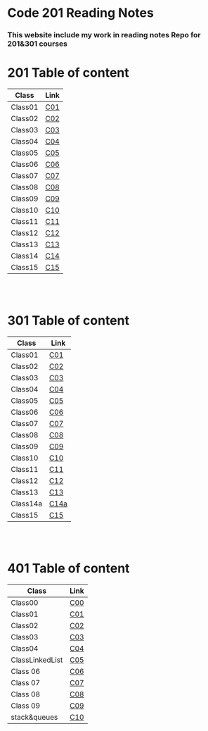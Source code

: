 # Code 201 Reading Notes

### **This website include my work in reading notes Repo for 201&301 courses**

# 201 Table of content

| Class   | Link                                                            |
| ------- | --------------------------------------------------------------- |
| Class01 | [C01](https://amer-bit.github.io/reading-notes/Classes/class01) |
| Class02 | [C02](https://amer-bit.github.io/reading-notes/Classes/class02) |
| Class03 | [C03](https://amer-bit.github.io/reading-notes/Classes/class03) |
| Class04 | [C04](https://amer-bit.github.io/reading-notes/Classes/class04) |
| Class05 | [C05](https://amer-bit.github.io/reading-notes/Classes/class05) |
| Class06 | [C06](https://amer-bit.github.io/reading-notes/Classes/class06) |
| Class07 | [C07](https://amer-bit.github.io/reading-notes/Classes/class07) |
| Class08 | [C08](https://amer-bit.github.io/reading-notes/Classes/class08) |
| Class09 | [C09](https://amer-bit.github.io/reading-notes/Classes/class09) |
| Class10 | [C10](https://amer-bit.github.io/reading-notes/Classes/class10) |
| Class11 | [C11](https://amer-bit.github.io/reading-notes/Classes/class11) |
| Class12 | [C12](https://amer-bit.github.io/reading-notes/Classes/class12) |
| Class13 | [C13](https://amer-bit.github.io/reading-notes/Classes/class13) |
| Class14 | [C14](https://amer-bit.github.io/reading-notes/Classes/class14) |
| Class15 | [C15](https://amer-bit.github.io/reading-notes/Classes/class15) |

<br><br>

# 301 Table of content

| Class    | Link                                                                        |
| -------- | --------------------------------------------------------------------------- |
| Class01  | [C01](https://amer-bit.github.io/reading-notes/301_reading_notes/class01)   |
| Class02  | [C02](https://amer-bit.github.io/reading-notes/301_reading_notes/class02)   |
| Class03  | [C03](https://amer-bit.github.io/reading-notes/301_reading_notes/class03)   |
| Class04  | [C04](https://amer-bit.github.io/reading-notes/301_reading_notes/class04)   |
| Class05  | [C05](https://amer-bit.github.io/reading-notes/301_reading_notes/class05)   |
| Class06  | [C06](https://amer-bit.github.io/reading-notes/301_reading_notes/class06)   |
| Class07  | [C07](https://amer-bit.github.io/reading-notes/301_reading_notes/class07)   |
| Class08  | [C08](https://amer-bit.github.io/reading-notes/301_reading_notes/class08)   |
| Class09  | [C09](https://amer-bit.github.io/reading-notes/301_reading_notes/class09)   |
| Class10  | [C10](https://amer-bit.github.io/reading-notes/301_reading_notes/class10)   |
| Class11  | [C11](https://amer-bit.github.io/reading-notes/301_reading_notes/class11)   |
| Class12  | [C12](https://amer-bit.github.io/reading-notes/301_reading_notes/class12)   |
| Class13  | [C13](https://amer-bit.github.io/reading-notes/301_reading_notes/class13)   |
| Class14a | [C14a](https://amer-bit.github.io/reading-notes/301_reading_notes/class14a) |
| Class15  | [C15](https://amer-bit.github.io/reading-notes/301_reading_notes/class15)   |

<br><br>

# 401 Table of content

| Class    | Link                                                                        |
| -------- | --------------------------------------------------------------------------- |
| Class00  | [C00](https://amer-bit.github.io/reading-notes/401_reading_notes/engineeringTopics) |
| Class01  | [C01](https://amer-bit.github.io/reading-notes/401_reading_notes/class01) |
| Class02  | [C02](https://amer-bit.github.io/reading-notes/401_reading_notes/class02) |
| Class03  | [C03](https://amer-bit.github.io/reading-notes/401_reading_notes/class03) |
| Class04  | [C04](https://amer-bit.github.io/reading-notes/401_reading_notes/class04) |
| ClassLinkedList  | [C05](https://amer-bit.github.io/reading-notes/401_reading_notes/LinkedList) |
| Class 06  | [C06](https://amer-bit.github.io/reading-notes/401_reading_notes/class06) |
| Class 07  | [C07](https://amer-bit.github.io/reading-notes/401_reading_notes/class07) |
| Class 08  | [C08](https://amer-bit.github.io/reading-notes/401_reading_notes/class08) |
| Class 09  | [C09](https://amer-bit.github.io/reading-notes/401_reading_notes/class09) |
| stack&queues  | [C10](https://amer-bit.github.io/reading-notes/401_reading_notes/class10) |